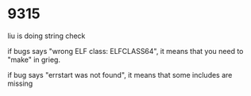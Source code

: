 # 9315

liu is doing string check

if bugs says "wrong ELF class: ELFCLASS64", it means that you need to "make" in grieg.

if bug says "errstart was not found", it means that some includes are missing
